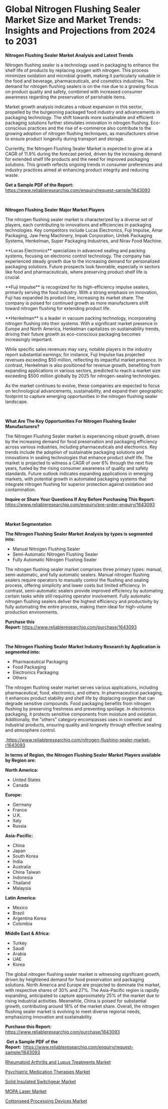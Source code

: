<p><h1>Global Nitrogen Flushing Sealer Market Size and Market Trends: Insights and Projections from 2024 to 2031</h1></p><p><strong>Nitrogen Flushing Sealer Market Analysis and Latest Trends</strong></p>
<p><p>Nitrogen flushing sealer is a technology used in packaging to enhance the shelf life of products by replacing oxygen with nitrogen. This process minimizes oxidation and microbial growth, making it particularly valuable in the food and beverage, pharmaceuticals, and cosmetics industries. The demand for nitrogen flushing sealers is on the rise due to a growing focus on product quality and safety, combined with increased consumer awareness regarding the preservation of perishable items.</p><p>Market growth analysis indicates a robust expansion in this sector, propelled by the burgeoning packaged food industry and advancements in packaging technology. The shift towards more sustainable and efficient packaging solutions further stimulates innovation in nitrogen flushing. Eco-conscious practices and the rise of e-commerce also contribute to the growing adoption of nitrogen flushing techniques, as manufacturers strive to ensure product longevity during transport and storage.</p><p>Currently, the Nitrogen Flushing Sealer Market is expected to grow at a CAGR of 11.9% during the forecast period, driven by the increasing demand for extended shelf life products and the need for improved packaging solutions. This growth reflects ongoing trends in consumer preferences and industry practices aimed at enhancing product integrity and reducing waste.</p></p>
<p><strong>Get a Sample PDF of the Report:&nbsp;</strong> <a href="https://www.reliableresearchiq.com/enquiry/request-sample/1643093?utm_campaign=104&utm_medium=2&utm_source=Github&utm_content=ia&utm_term=23102024&utm_id=nitrogen-flushing-sealer">https://www.reliableresearchiq.com/enquiry/request-sample/1643093</a></p>
<p>&nbsp;</p>
<p><strong>Nitrogen Flushing Sealer Major Market Players</strong></p>
<p><p>The nitrogen flushing sealer market is characterized by a diverse set of players, each contributing to innovations and efficiencies in packaging technologies. Key competitors include Lucas Electronics, Fuji Impulse, Amar Packaging, Jaw Feng Machinery, Impak Corporation, Unitek Packaging Systems, Henkelman, Super Packaging Industries, and Nirav Food Machine.</p><p>**Lucas Electronics** specializes in advanced sealing and packing systems, focusing on electronic control technology. The company has experienced steady growth due to the increasing demand for personalized packaging solutions. Future prospects look favorable, especially in sectors like food and pharmaceuticals, where preserving product shelf life is crucial.</p><p>**Fuji Impulse** is recognized for its high-efficiency impulse sealers, primarily serving the food industry. With a strong emphasis on innovation, Fuji has expanded its product line, increasing its market share. The company is poised for continued growth as more manufacturers shift toward nitrogen flushing for extending product life.</p><p>**Henkelman** is a leader in vacuum packing technology, incorporating nitrogen flushing into their systems. With a significant market presence in Europe and North America, Henkelman capitalizes on sustainability trends, driving their future growth as eco-conscious packaging becomes increasingly important.</p><p>While specific sales revenues may vary, notable players in the industry report substantial earnings; for instance, Fuji Impulse has projected revenues exceeding $50 million, reflecting its impactful market presence. In contrast, Henkelman is also positioned for revenue growth, benefiting from expanding applications in various sectors, predicted to reach a market size exceeding $500 million globally by 2025 for nitrogen-sealing technologies.</p><p>As the market continues to evolve, these companies are expected to focus on technological advancements, sustainability, and expand their geographic footprint to capture emerging opportunities in the nitrogen flushing sealer landscape.</p></p>
<p>&nbsp;</p>
<p><strong>What Are The Key Opportunities For Nitrogen Flushing Sealer Manufacturers?</strong></p>
<p><p>The Nitrogen Flushing Sealer market is experiencing robust growth, driven by the increasing demand for food preservation and packaging efficiency across various industries, including pharmaceuticals and electronics. Key trends include the adoption of sustainable packaging solutions and innovations in sealing technologies that enhance product shelf life. The market is projected to witness a CAGR of over 6% through the next five years, fueled by the rising consumer awareness of quality and safety standards. Future outlook indicates expanding applications in emerging markets, with potential growth in automated packaging systems that integrate nitrogen flushing for superior protection against oxidation and contamination.</p></p>
<p><strong>Inquire or Share Your Questions If Any Before Purchasing This Report:</strong> <a href="https://www.reliableresearchiq.com/enquiry/pre-order-enquiry/1643093?utm_campaign=104&utm_medium=2&utm_source=Github&utm_content=ia&utm_term=23102024&utm_id=nitrogen-flushing-sealer">https://www.reliableresearchiq.com/enquiry/pre-order-enquiry/1643093</a></p>
<p>&nbsp;</p>
<p><strong>Market Segmentation</strong></p>
<p><strong>The Nitrogen Flushing Sealer Market Analysis by types is segmented into:</strong></p>
<p><ul><li>Manual Nitrogen Flushing Sealer</li><li>Semi-Automatic Nitrogen Flushing Sealer</li><li>Fully Automatic Nitrogen Flushing Sealer</li></ul></p>
<p><p>The nitrogen flushing sealer market comprises three primary types: manual, semi-automatic, and fully automatic sealers. Manual nitrogen flushing sealers require operators to manually control the flushing and sealing process, offering simplicity and lower costs but limited efficiency. In contrast, semi-automatic sealers provide improved efficiency by automating certain tasks while still requiring operator involvement. Fully automatic nitrogen flushing sealers deliver the highest efficiency and productivity by fully automating the entire process, making them ideal for high-volume production environments.</p></p>
<p><strong>Purchase this Report:&nbsp;</strong><a href="https://www.reliableresearchiq.com/purchase/1643093?utm_campaign=104&utm_medium=2&utm_source=Github&utm_content=ia&utm_term=23102024&utm_id=nitrogen-flushing-sealer">https://www.reliableresearchiq.com/purchase/1643093</a></p>
<p>&nbsp;</p>
<p><strong>The Nitrogen Flushing Sealer Market Industry Research by Application is segmented into:</strong></p>
<p><ul><li>Pharmaceutical Packaging</li><li>Food Packaging</li><li>Electronics Packaging</li><li>Others</li></ul></p>
<p><p>The nitrogen flushing sealer market serves various applications, including pharmaceutical, food, electronics, and others. In pharmaceutical packaging, it enhances product stability and shelf life by displacing oxygen that can degrade sensitive compounds. Food packaging benefits from nitrogen flushing by preserving freshness and preventing spoilage. In electronics packaging, it protects sensitive components from moisture and oxidation. Additionally, the "others" category encompasses uses in cosmetic and industrial products, ensuring quality and longevity through effective sealing and atmosphere control.</p></p>
<p><a href="https://www.reliableresearchiq.com/nitrogen-flushing-sealer-market-r1643093?utm_campaign=104&utm_medium=2&utm_source=Github&utm_content=ia&utm_term=23102024&utm_id=nitrogen-flushing-sealer">&nbsp;https://www.reliableresearchiq.com/nitrogen-flushing-sealer-market-r1643093</a></p>
<p><strong>In terms of Region, the Nitrogen Flushing Sealer Market Players available by Region are:</strong></p>
<p>
    <p> <strong> North America: </strong>
        <ul>
            <li>United States</li>
            <li>Canada</li>
        </ul>
        </p> 
    <p> <strong> Europe: </strong>
        <ul>
            <li>Germany</li>
            <li>France</li>
            <li>U.K.</li>
            <li>Italy</li>
            <li>Russia</li>
        </ul>
        </p> 
    <p> <strong> Asia-Pacific: </strong>
        <ul>
            <li>China</li>
            <li>Japan</li>
            <li>South Korea</li>
            <li>India</li>
            <li>Australia</li>
            <li>China Taiwan</li>
            <li>Indonesia</li>
            <li>Thailand</li>
            <li>Malaysia</li>
        </ul>
        </p> 
    <p> <strong> Latin America: </strong>
        <ul>
            <li>Mexico</li>
            <li>Brazil</li>
            <li>Argentina Korea</li>
            <li>Colombia</li>
        </ul>
        </p> 
    <p> <strong> Middle East & Africa: </strong>
        <ul>
            <li>Turkey</li>
            <li>Saudi</li>
            <li>Arabia</li>
            <li>UAE</li>
            <li>Korea</li>
        </ul>
    </p>
    </p>
<p><p>The global nitrogen flushing sealer market is witnessing significant growth, driven by heightened demand for food preservation and packaging solutions. North America and Europe are projected to dominate the market, with respective shares of 30% and 27%. The Asia-Pacific region is rapidly expanding, anticipated to capture approximately 25% of the market due to rising industrial activities. Meanwhile, China is poised for substantial growth, contributing around 18% of the market share. Overall, the nitrogen flushing sealer market is evolving to meet diverse regional needs, emphasizing innovation and sustainability.</p></p>
<p><strong>Purchase this Report: </strong><a href="https://www.reliableresearchiq.com/purchase/1643093?utm_campaign=104&utm_medium=2&utm_source=Github&utm_content=ia&utm_term=23102024&utm_id=nitrogen-flushing-sealer">https://www.reliableresearchiq.com/purchase/1643093</a></p>
<p>&nbsp;<strong>Get a Sample PDF of the Report:&nbsp;&nbsp;</strong><a href="https://www.reliableresearchiq.com/enquiry/request-sample/1643093?utm_campaign=104&utm_medium=2&utm_source=Github&utm_content=ia&utm_term=23102024&utm_id=nitrogen-flushing-sealer">https://www.reliableresearchiq.com/enquiry/request-sample/1643093</a></p>
<p><strong></strong></p>
<p><p><a href="https://www.linkedin.com/pulse/rheumatoid-arthritis-lupus-treatments-sector-surge-69-growth-kbzxf?utm_campaign=104&utm_medium=2&utm_source=Github&utm_content=ia&utm_term=23102024&utm_id=nitrogen-flushing-sealer">Rheumatoid Arthritis and Lupus Treatments Market</a></p><p><a href="https://www.linkedin.com/pulse/surfing-psychiatric-medication-therapies-wave-riding-market-hopyf?utm_campaign=104&utm_medium=2&utm_source=Github&utm_content=ia&utm_term=23102024&utm_id=nitrogen-flushing-sealer">Psychiatric Medication Therapies Market</a></p><p><a href="https://issuu.com/reportprime-2/docs/solid-insulated-switchgear-market-s_db28e0fac36a7a?utm_campaign=104&utm_medium=2&utm_source=Github&utm_content=ia&utm_term=23102024&utm_id=nitrogen-flushing-sealer">Solid Insulated Switchgear Market</a></p><p><a href="https://issuu.com/reportprime-2/docs/mopa-laser-market-size-2030.pptx_f04477ea303dbd?utm_campaign=104&utm_medium=2&utm_source=Github&utm_content=ia&utm_term=23102024&utm_id=nitrogen-flushing-sealer">MOPA Laser Market</a></p><p><a href="https://github.com/rozh43oreder/Market-Research-Report-List-1/blob/main/cottonseed-processing-devices-market.md?utm_campaign=104&utm_medium=2&utm_source=Github&utm_content=ia&utm_term=23102024&utm_id=nitrogen-flushing-sealer">Cottonseed Processing Devices Market</a></p></p>
